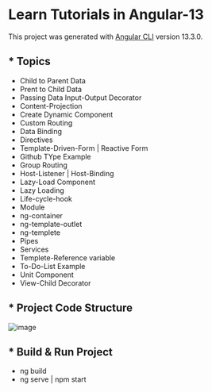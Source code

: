 # Learn Tutorials in Angular-13

This project was generated with [Angular CLI](https://github.com/angular/angular-cli) version 13.3.0.

<h2>* Topics</h2>
<ul>
  <li>Child to Parent Data</li>
  <li>Prent to Child Data</li>
  <li>Passing Data Input-Output Decorator</li>
  <li>Content-Projection</li>
  <li>Create Dynamic Component</li>
  <li>Custom Routing</li>
  <li>Data Binding</li>
  <li>Directives</li>
  <li>Template-Driven-Form | Reactive Form</li>
  <li>Github TYpe Example</li>
  <li>Group Routing</li>
  <li>Host-Listener | Host-Binding</li>
  <li>Lazy-Load Component</li>
  <li>Lazy Loading</li>
  <li>Life-cycle-hook</li>
  <li>Module</li>
  <li>ng-container</li>
  <li>ng-template-outlet</li>
  <li>ng-templete</li>
  <li>Pipes</li>
  <li>Services</li>
  <li>Templete-Reference variable</li>
  <li>To-Do-List Example</li>
  <li>Unit Component</li>
  <li>View-Child Decorator</li>
</ul>

 
<h2>* Project Code Structure</h2>

![image](https://user-images.githubusercontent.com/100337599/209546489-bbce42b1-4b66-48d5-9053-2c3958d3a42e.png)


<h2>* Build & Run Project</h2>
<ul>
  <li>ng build</li>
  <li>ng serve | npm start</li>
</ul>
